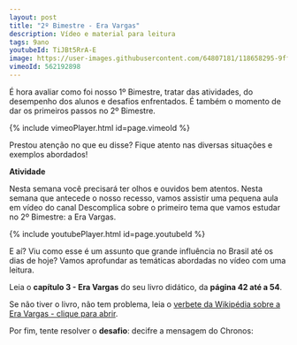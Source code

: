 ```yaml
---
layout: post
title: "2º Bimestre - Era Vargas"
description: Vídeo e material para leitura
tags: 9ano
youtubeId: TiJBt5RrA-E
image: https://user-images.githubusercontent.com/64807181/118658295-9ff36900-b7c2-11eb-8db2-8631ce40c443.png
vimeoId: 562192898
---
```


É hora avaliar como foi nosso 1º Bimestre, tratar das atividades, do desempenho dos alunos e desafios enfrentados. É também o momento de dar os primeiros passos no 2º Bimestre.      

{% include vimeoPlayer.html id=page.vimeoId %}

Prestou atenção no que eu disse? Fique atento nas diversas situações e exemplos abordados!

**Atividade**

Nesta semana você precisará ter olhos e ouvidos bem atentos. Nesta semana que antecede o nosso recesso, vamos assistir uma pequena aula em vídeo do canal Descomplica sobre o primeiro tema que vamos estudar no 2º Bimestre: a Era Vargas.

{% include youtubePlayer.html id=page.youtubeId %}

E aí? Viu como esse é um assunto que grande influência no Brasil até os dias de hoje? Vamos aprofundar as temáticas abordadas no vídeo com uma leitura. 

Leia o **capítulo 3 - Era Vargas** do seu livro didático, da **página 42 até a 54**.

 Se não tiver o livro, não tem problema, leia o [verbete da Wikipédia sobre a Era Vargas - clique para abrir](https://pt.wikipedia.org/wiki/Era_Vargas).
 
 Por fim, tente resolver o **desafio**: decifre a mensagem do Chronos:
